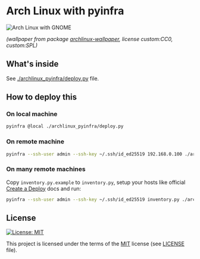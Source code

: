# Arch Linux with pyinfra

![Arch Linux with GNOME](./assets/archlinux.png)

_(wallpaper from package [archlinux-wallpaper](https://archlinux.org/packages/extra/any/archlinux-wallpaper/), license custom:CC0, custom:SPL)_

## What's inside

See [./archlinux_pyinfra/deploy.py](./archlinux_pyinfra/deploy.py) file.

## How to deploy this

### On local machine

```bash
pyinfra @local ./archlinux_pyinfra/deploy.py
```

### On remote machine

```bash
pyinfra --ssh-user admin --ssh-key ~/.ssh/id_ed25519 192.168.0.100 ./archlinux_pyinfra/deploy.py
```

### On many remote machines

Copy `inventory.py.example` to `inventory.py`, setup your hosts like official [Create a Deploy](https://docs.pyinfra.com/en/3.x/getting-started.html#create-a-deploy) docs and run:

```bash
pyinfra --ssh-user admin --ssh-key ~/.ssh/id_ed25519 inventory.py ./archlinux_pyinfra/deploy.py
```

## License

[![License: MIT](https://img.shields.io/badge/License-MIT-green.svg?style=flat-square)](https://opensource.org/licenses/MIT)

This project is licensed under the terms of the [MIT](https://opensource.org/licenses/MIT) license (see [LICENSE](https://github.com/zsxoff/archlinux-pyinfra/blob/master/LICENSE) file).
